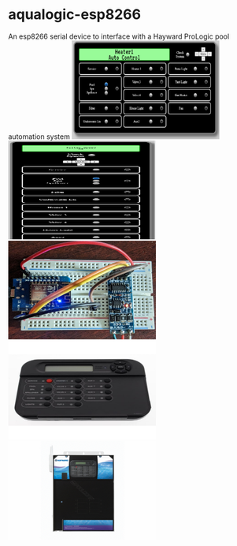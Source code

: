 # aqualogic-esp8266
 An esp8266 serial device to interface with a Hayward ProLogic pool automation system
<img src="images/desktop.png" alt="Image Description" width="300" height="200">
<img src="images/phone.PNG" alt="Image Description" width="300" height="200">
<img src="images/hardware.jpg" alt="Image Description" width="300" height="200">
<img src="images/display.jpg" alt="Image Description" width="300" height="200">
<img src="images/prologic.jpg" alt="Image Description" width="300" height="200">
